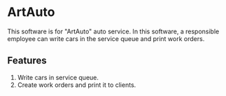 # ArtAuto

This software is for "ArtAuto" auto service. In this software, a responsible employee can write cars in the service queue and print work orders.

## Features

1. Write cars in service queue.
2. Create work orders and print it to clients.